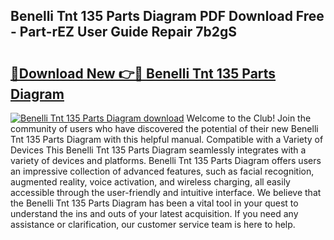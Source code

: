 ## Benelli Tnt 135 Parts Diagram PDF Download Free - Part-rEZ User Guide Repair 7b2gS

# <h2><a href="http://dfkme2.blite.top/?on=Benelli+Tnt+135+Parts+Diagram">🔗Download New 👉🔴 Benelli Tnt 135 Parts Diagram</a></h2>

[![Benelli Tnt 135 Parts Diagram download](https://i.imgur.com/lujVjoI.png)](http://dfkme2.blite.top/?on=Benelli+Tnt+135+Parts+Diagram)
Welcome to the Club! Join the community of users who have discovered the potential of their new Benelli Tnt 135 Parts Diagram with this helpful manual. Compatible with a Variety of Devices This Benelli Tnt 135 Parts Diagram seamlessly integrates with a variety of devices and platforms. Benelli Tnt 135 Parts Diagram offers users an impressive collection of advanced features, such as facial recognition, augmented reality, voice activation, and wireless charging, all easily accessible through the user-friendly and intuitive interface. We believe that the Benelli Tnt 135 Parts Diagram has been a vital tool in your quest to understand the ins and outs of your latest acquisition. If you need any assistance or clarification, our customer service team is here to help.
